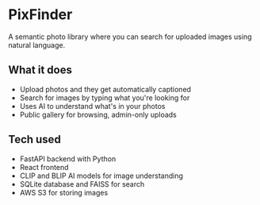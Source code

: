 # PixFinder

A semantic photo library where you can search for uploaded images using natural language.

## What it does

- Upload photos and they get automatically captioned
- Search for images by typing what you're looking for
- Uses AI to understand what's in your photos
- Public gallery for browsing, admin-only uploads

## Tech used

- FastAPI backend with Python
- React frontend  
- CLIP and BLIP AI models for image understanding
- SQLite database and FAISS for search
- AWS S3 for storing images 